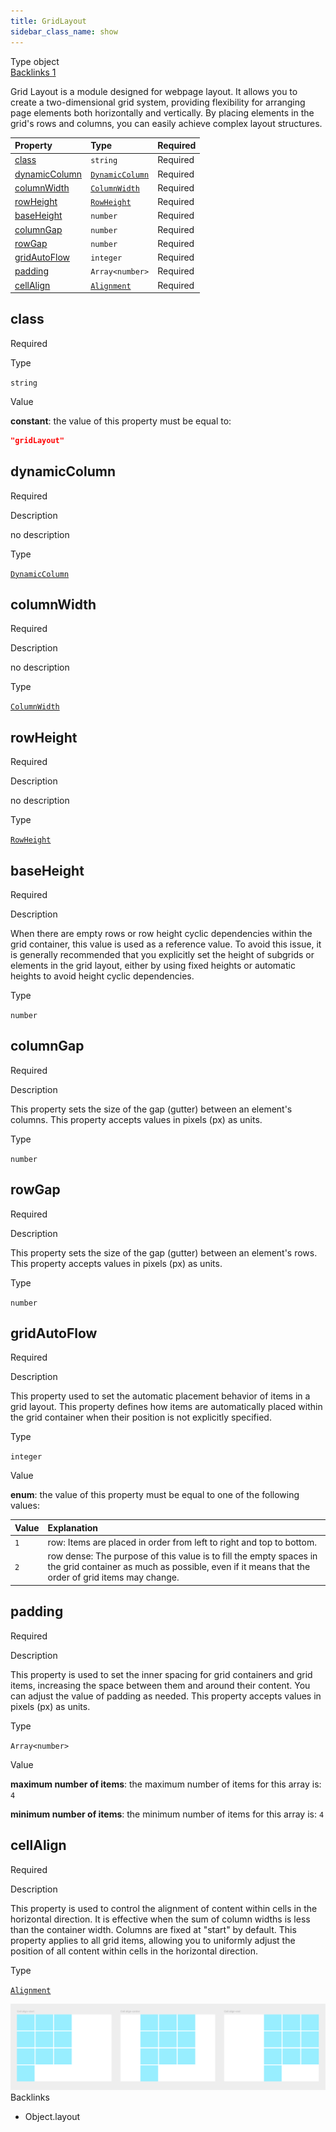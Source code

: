 ```yaml
---
title: GridLayout
sidebar_class_name: show
---
```


<div className="section-badges">

<div class="badge type">
        <span class="label">Type</span>
        <span class="value">object</span>
      </div>

<a href="#backlinks" class="badge backlinks">
          <span class="label">Backlinks</span>
          <span class="value">1</span>
        </a>

</div>

Grid Layout is a module designed for webpage layout. It allows you to create a two-dimensional grid system, providing flexibility for arranging page elements both horizontally and vertically. By placing elements in the grid's rows and columns, you can easily achieve complex layout structures.

<div className="property-preview">

<div className="property-table">

| Property                        | Type                                            | Required                                            |
| :------------------------------ | :---------------------------------------------- | :-------------------------------------------------- |
| [class](#class)                 | `string`                                        | <span className="property-required">Required</span> |
| [dynamicColumn](#dynamiccolumn) | [`DynamicColumn`](/specs/layout/dynamic-column) | <span className="property-required">Required</span> |
| [columnWidth](#columnwidth)     | [`ColumnWidth`](/specs/layout/column-width)     | <span className="property-required">Required</span> |
| [rowHeight](#rowheight)         | [`RowHeight`](/specs/layout/row-height)         | <span className="property-required">Required</span> |
| [baseHeight](#baseheight)       | `number`                                        | <span className="property-required">Required</span> |
| [columnGap](#columngap)         | `number`                                        | <span className="property-required">Required</span> |
| [rowGap](#rowgap)               | `number`                                        | <span className="property-required">Required</span> |
| [gridAutoFlow](#gridautoflow)   | `integer`                                       | <span className="property-required">Required</span> |
| [padding](#padding)             | `Array<number>`                                 | <span className="property-required">Required</span> |
| [cellAlign](#cellalign)         | [`Alignment`](/specs/layout/alignment)          | <span className="property-required">Required</span> |

</div>

</div>

<div className="property">

<div className="property-heading">

## class

<span className="property-required">Required</span>

</div>

<div className="property-item">

Type

`string`

</div>

<div className="property-item">

Value

<div className="value-description">

**constant**: the value of this property must be equal to:

```json
"gridLayout"
```

</div>

</div>

</div>

<div className="property">

<div className="property-heading">

## dynamicColumn

<span className="property-required">Required</span>

</div>

<div className="property-item">

Description

no description

</div>

<div className="property-item">

Type

[`DynamicColumn`](/specs/layout/dynamic-column)

</div>

</div>

<div className="property">

<div className="property-heading">

## columnWidth

<span className="property-required">Required</span>

</div>

<div className="property-item">

Description

no description

</div>

<div className="property-item">

Type

[`ColumnWidth`](/specs/layout/column-width)

</div>

</div>

<div className="property">

<div className="property-heading">

## rowHeight

<span className="property-required">Required</span>

</div>

<div className="property-item">

Description

no description

</div>

<div className="property-item">

Type

[`RowHeight`](/specs/layout/row-height)

</div>

</div>

<div className="property">

<div className="property-heading">

## baseHeight

<span className="property-required">Required</span>

</div>

<div className="property-item">

Description

When there are empty rows or row height cyclic dependencies within the grid container, this value is used as a reference value. To avoid this issue, it is generally recommended that you explicitly set the height of subgrids or elements in the grid layout, either by using fixed heights or automatic heights to avoid height cyclic dependencies.

</div>

<div className="property-item">

Type

`number`

</div>

</div>

<div className="property">

<div className="property-heading">

## columnGap

<span className="property-required">Required</span>

</div>

<div className="property-item">

Description

This property sets the size of the gap (gutter) between an element's columns. This property accepts values in pixels (px) as units.

</div>

<div className="property-item">

Type

`number`

</div>

</div>

<div className="property">

<div className="property-heading">

## rowGap

<span className="property-required">Required</span>

</div>

<div className="property-item">

Description

This property sets the size of the gap (gutter) between an element's rows. This property accepts values in pixels (px) as units.

</div>

<div className="property-item">

Type

`number`

</div>

</div>

<div className="property">

<div className="property-heading">

## gridAutoFlow

<span className="property-required">Required</span>

</div>

<div className="property-item">

Description

This property used to set the automatic placement behavior of items in a grid layout.
This property defines how items are automatically placed within the grid container when their position is not explicitly specified.

</div>

<div className="property-item">

Type

`integer`

</div>

<div className="property-item">

Value

<div className="value-description">

**enum**: the value of this property must be equal to one of the following values:

| Value | Explanation                                                                                                                                                                                                   |
| :---- | :------------------------------------------------------------------------------------------------------------------------------------------------------------------------------------------------------------ |
| `1`   | <div className="enum-description">row: Items are placed in order from left to right and top to bottom.</div>                                                                                                  |
| `2`   | <div className="enum-description">row dense: The purpose of this value is to fill the empty spaces in the grid container as much as possible, even if it means that the order of grid items may change.</div> |

</div>

</div>

</div>

<div className="property">

<div className="property-heading">

## padding

<span className="property-required">Required</span>

</div>

<div className="property-item">

Description

This property is used to set the inner spacing for grid containers and grid items, increasing the space between them and around their content. You can adjust the value of padding as needed. This property accepts values in pixels (px) as units.

</div>

<div className="property-item">

Type

`Array<number>`

</div>

<div className="property-item">

Value

<div className="value-description">

**maximum number of items**: the maximum number of items for this array is: `4`

**minimum number of items**: the minimum number of items for this array is: `4`

</div>

</div>

</div>

<div className="property">

<div className="property-heading">

## cellAlign

<span className="property-required">Required</span>

</div>

<div className="property-item">

Description

This property is used to control the alignment of content within cells in the horizontal direction.
It is effective when the sum of column widths is less than the container width. Columns are fixed at "start" by default.
This property applies to all grid items, allowing you to uniformly adjust the position of all content within cells in the horizontal direction.

</div>

<div className="property-item">

Type

[`Alignment`](/specs/layout/alignment)

</div>

<div className="property-item">

<p></p>

<div className="property-images">

<img src="https://raw.githubusercontent.com/verygoodgraphics/resource/main/img/layout/grid/cellAlign.png" alt="" />

</div>

</div>

</div>

<div id="backlinks" className="section-backlinks">

<div className="backlinks-title">Backlinks</div>

<ul className="backlinks-list">

<li className="backlink">
      <Link to='/specs/layout/object#layout'>Object.layout</Link>
      </li>

</ul>

</div>
